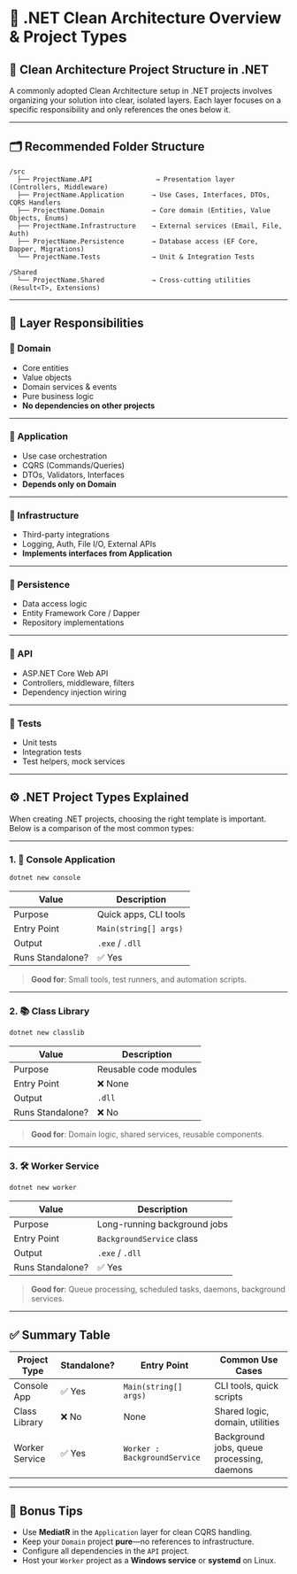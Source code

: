
# 🧱 .NET Clean Architecture Overview & Project Types

## 📐 Clean Architecture Project Structure in .NET

A commonly adopted Clean Architecture setup in .NET projects involves organizing your solution into clear, isolated layers. Each layer focuses on a specific responsibility and only references the ones below it.

---

## 🗂️ Recommended Folder Structure

```
/src
  ├── ProjectName.API                → Presentation layer (Controllers, Middleware)
  ├── ProjectName.Application       → Use Cases, Interfaces, DTOs, CQRS Handlers
  ├── ProjectName.Domain            → Core domain (Entities, Value Objects, Enums)
  ├── ProjectName.Infrastructure    → External services (Email, File, Auth)
  ├── ProjectName.Persistence       → Database access (EF Core, Dapper, Migrations)
  └── ProjectName.Tests             → Unit & Integration Tests

/Shared
  └── ProjectName.Shared            → Cross-cutting utilities (Result<T>, Extensions)
```

---

## 🧩 Layer Responsibilities

### 🔹 Domain

- Core entities  
- Value objects  
- Domain services & events  
- Pure business logic  
- **No dependencies on other projects**

---

### 🔹 Application

- Use case orchestration  
- CQRS (Commands/Queries)  
- DTOs, Validators, Interfaces  
- **Depends only on Domain**

---

### 🔹 Infrastructure

- Third-party integrations  
- Logging, Auth, File I/O, External APIs  
- **Implements interfaces from Application**

---

### 🔹 Persistence

- Data access logic  
- Entity Framework Core / Dapper  
- Repository implementations  

---

### 🔹 API

- ASP.NET Core Web API  
- Controllers, middleware, filters  
- Dependency injection wiring  

---

### 🔹 Tests

- Unit tests  
- Integration tests  
- Test helpers, mock services  

---

## ⚙️ .NET Project Types Explained

When creating .NET projects, choosing the right template is important. Below is a comparison of the most common types:

---

### 1. 🧾 Console Application

```bash
dotnet new console
```

| Value         | Description                |
|---------------|----------------------------|
| Purpose       | Quick apps, CLI tools      |
| Entry Point   | `Main(string[] args)`      |
| Output        | `.exe` / `.dll`            |
| Runs Standalone? | ✅ Yes                  |

> **Good for**: Small tools, test runners, and automation scripts.

---

### 2. 📚 Class Library

```bash
dotnet new classlib
```

| Value         | Description                   |
|---------------|-------------------------------|
| Purpose       | Reusable code modules         |
| Entry Point   | ❌ None                        |
| Output        | `.dll`                        |
| Runs Standalone? | ❌ No                      |

> **Good for**: Domain logic, shared services, reusable components.

---

### 3. 🛠️ Worker Service

```bash
dotnet new worker
```

| Value         | Description                       |
|---------------|-----------------------------------|
| Purpose       | Long-running background jobs      |
| Entry Point   | `BackgroundService` class         |
| Output        | `.exe` / `.dll`                   |
| Runs Standalone? | ✅ Yes                        |

> **Good for**: Queue processing, scheduled tasks, daemons, background services.

---

## ✅ Summary Table

| Project Type     | Standalone? | Entry Point                   | Common Use Cases                                 |
|------------------|-------------|--------------------------------|--------------------------------------------------|
| Console App      | ✅ Yes      | `Main(string[] args)`          | CLI tools, quick scripts                         |
| Class Library    | ❌ No       | None                           | Shared logic, domain, utilities                  |
| Worker Service   | ✅ Yes      | `Worker : BackgroundService`   | Background jobs, queue processing, daemons       |

---

## 🧪 Bonus Tips

- Use **MediatR** in the `Application` layer for clean CQRS handling.
- Keep your `Domain` project **pure**—no references to infrastructure.
- Configure all dependencies in the `API` project.
- Host your `Worker` project as a **Windows service** or **systemd** on Linux.
